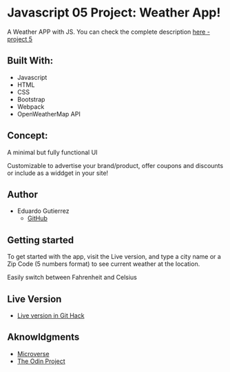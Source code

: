 
# Javascript 05 Project: Weather App!

A Weather APP with JS. You can check the complete description [here - project 5](https://www.theodinproject.com/courses/javascript/lessons/weather-app)

## Built With:

- Javascript
- HTML
- CSS
- Bootstrap
- Webpack
- OpenWeatherMap API

## Concept:

A minimal but fully functional UI

Customizable to advertise your brand/product, offer coupons and discounts or include as a widdget in your site!

## Author

- Eduardo Gutierrez 
  - [GitHub](https://github.com/fedgut/)

## Getting started

To get started with the app, visit the Live version, and type a city name or a Zip Code (5 numbers format) to see current weather at the location.

Easily switch between Fahrenheit and Celsius

## Live Version
  - [Live version in Git Hack](https://raw.githack.com/fedgut/weather_app/weather_app/dist/index.html)

## Aknowldgments

- [Microverse](https://www.microverse.org/)
- [The Odin Project](https://www.theodinproject.com)
